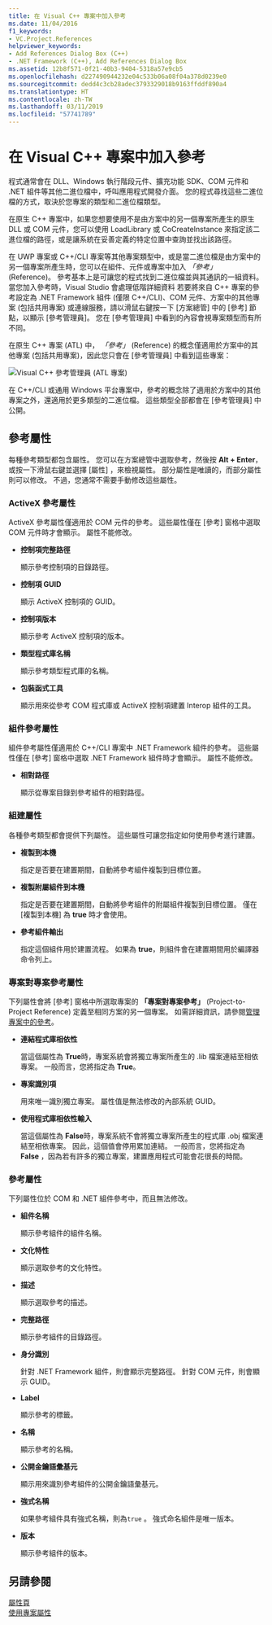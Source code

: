```yaml
---
title: 在 Visual C++ 專案中加入參考
ms.date: 11/04/2016
f1_keywords:
- VC.Project.References
helpviewer_keywords:
- Add References Dialog Box (C++)
- .NET Framework (C++), Add References Dialog Box
ms.assetid: 12b8f571-0f21-40b3-9404-5318a57e9cb5
ms.openlocfilehash: d227490944232e04c533b06a08f04a378d0239e0
ms.sourcegitcommit: dedd4c3cb28adec3793329018b9163ffddf890a4
ms.translationtype: HT
ms.contentlocale: zh-TW
ms.lasthandoff: 03/11/2019
ms.locfileid: "57741789"
---
```

# <a name="adding-references-in-visual-c-projects"></a>在 Visual C++ 專案中加入參考

程式通常會在 DLL、Windows 執行階段元件、擴充功能 SDK、COM 元件和 .NET 組件等其他二進位檔中，呼叫應用程式開發介面。 您的程式尋找這些二進位檔的方式，取決於您專案的類型和二進位檔類型。

在原生 C++ 專案中，如果您想要使用不是由方案中的另一個專案所產生的原生 DLL 或 COM 元件，您可以使用 LoadLibrary 或 CoCreateInstance 來指定該二進位檔的路徑，或是讓系統在妥善定義的特定位置中查詢並找出該路徑。

在 UWP 專案或 C++/CLI 專案等其他專案類型中，或是當二進位檔是由方案中的另一個專案所產生時，您可以在組件、元件或專案中加入 *「參考」* (Reference)。   參考基本上是可讓您的程式找到二進位檔並與其通訊的一組資料。       當您加入參考時，Visual Studio 會處理低階詳細資料 若要將來自 C++ 專案的參考設定為 .NET Framework 組件 (僅限 C++/CLI)、COM 元件、方案中的其他專案 (包括共用專案) 或連線服務，請以滑鼠右鍵按一下 [方案總管] 中的 [參考] 節點，以顯示 [參考管理員]。 您在 [參考管理員] 中看到的內容會視專案類型而有所不同。

在原生 C++ 專案 (ATL) 中， *「參考」* (Reference) 的概念僅適用於方案中的其他專案 (包括共用專案)，因此您只會在 [參考管理員] 中看到這些專案：

![Visual C&#43;&#43; 參考管理員 &#40;ATL 專案&#41;](../ide/media/visual-c---reference-manager--atl-projects-.png "Visual C++ 參考管理員 (ATL 專案)")

在 C++/CLI 或通用 Windows 平台專案中，參考的概念除了適用於方案中的其他專案之外，還適用於更多類型的二進位檔。  這些類型全部都會在 [參考管理員] 中公開。

## <a name="reference-properties"></a>參考屬性

每種參考類型都包含屬性。 您可以在方案總管中選取參考，然後按 **Alt + Enter**，或按一下滑鼠右鍵並選擇 [屬性] ，來檢視屬性。 部分屬性是唯讀的，而部分屬性則可以修改。 不過，您通常不需要手動修改這些屬性。

### <a name="activex-reference-properties"></a>ActiveX 參考屬性

ActiveX 參考屬性僅適用於 COM 元件的參考。 這些屬性僅在 [參考]  窗格中選取 COM 元件時才會顯示。 屬性不能修改。

- **控制項完整路徑**

   顯示參考控制項的目錄路徑。

- **控制項 GUID**

   顯示 ActiveX 控制項的 GUID。

- **控制項版本**

   顯示參考 ActiveX 控制項的版本。

- **類型程式庫名稱**

   顯示參考類型程式庫的名稱。

- **包裝函式工具**

   顯示用來從參考 COM 程式庫或 ActiveX 控制項建置 Interop 組件的工具。

### <a name="assembly-reference-properties"></a>組件參考屬性

組件參考屬性僅適用於 C++/CLI 專案中 .NET Framework 組件的參考。 這些屬性僅在 [參考] 窗格中選取 .NET Framework 組件時才會顯示。 屬性不能修改。

- **相對路徑**

   顯示從專案目錄到參考組件的相對路徑。

### <a name="build-properties"></a>組建屬性

各種參考類型都會提供下列屬性。 這些屬性可讓您指定如何使用參考進行建置。

- **複製到本機**

   指定是否要在建置期間，自動將參考組件複製到目標位置。

- **複製附屬組件到本機**

   指定是否要在建置期間，自動將參考組件的附屬組件複製到目標位置。 僅在 [複製到本機] 為 **true** 時才會使用。

- **參考組件輸出**

   指定這個組件用於建置流程。 如果為 **true**，則組件會在建置期間用於編譯器命令列上。

### <a name="project-to-project-reference-properties"></a>專案對專案參考屬性

下列屬性會將 [參考]  窗格中所選取專案的 **「專案對專案參考」** (Project-to-Project Reference) 定義至相同方案的另一個專案。 如需詳細資訊，請參閱[管理專案中的參考](/visualstudio/ide/managing-references-in-a-project)。

- **連結程式庫相依性**

   當這個屬性為 **True**時，專案系統會將獨立專案所產生的 .lib 檔案連結至相依專案。 一般而言，您將指定為 **True**。

- **專案識別項**

   用來唯一識別獨立專案。 屬性值是無法修改的內部系統 GUID。

- **使用程式庫相依性輸入**

   當這個屬性為 **False**時，專案系統不會將獨立專案所產生的程式庫 .obj 檔案連結至相依專案。 因此，這個值會停用累加連結。 一般而言，您將指定為 **False** ，因為若有許多的獨立專案，建置應用程式可能會花很長的時間。

### <a name="reference-properties"></a>參考屬性

下列屬性位於 COM 和 .NET 組件參考中，而且無法修改。

- **組件名稱**

   顯示參考組件的組件名稱。

- **文化特性**

   顯示選取參考的文化特性。

- **描述**

   顯示選取參考的描述。

- **完整路徑**

   顯示參考組件的目錄路徑。

- **身分識別**

   針對 .NET Framework 組件，則會顯示完整路徑。 針對 COM 元件，則會顯示 GUID。

- **Label**

   顯示參考的標籤。

- **名稱**

   顯示參考的名稱。

- **公開金鑰語彙基元**

   顯示用來識別參考組件的公開金鑰語彙基元。

- **強式名稱**

   如果參考組件具有強式名稱，則為`true` 。 強式命名組件是唯一版本。

- **版本**

   顯示參考組件的版本。

## <a name="see-also"></a>另請參閱

[屬性頁](../ide/property-pages-visual-cpp.md)<br>
[使用專案屬性](../ide/working-with-project-properties.md)
